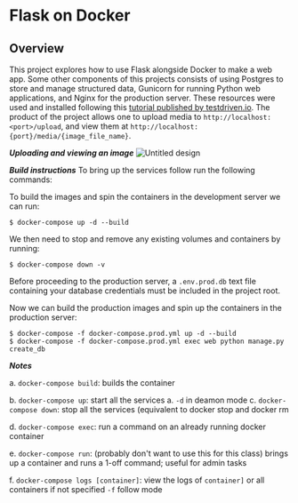 # Flask on Docker
## Overview

This project explores how to use Flask alongside Docker to make a web app. Some other components of this projects consists of using Postgres to store and manage structured data, Gunicorn for running Python web applications, and Nginx for the production server. These resources were used and installed following this [tutorial published by testdriven.io](https://testdriven.io/blog/dockerizing-flask-with-postgres-gunicorn-and-nginx/). The product of the project allows one to upload media to ```http://localhost:<port>/upload```, and view them at ```http://localhost:{port}/media/{image_file_name}```. 

***Uploading and viewing an image***
![Untitled design](https://github.com/JTan242/flask-on-docker/assets/132401824/200bae48-35d7-4417-b00a-e80669ef1572)

***Build instructions***
To bring up the services follow run the following commands:

To build the images and spin the containers in the development server we can run:
```
$ docker-compose up -d --build
```
We then need to stop and remove any existing volumes and containers by running:
```
$ docker-compose down -v
```
Before proceeding to the production server, a ```.env.prod.db``` text file containing your database credentials must be included in the project root.

Now we can build the production images and spin up the containers in the production server:
```
$ docker-compose -f docker-compose.prod.yml up -d --build
$ docker-compose -f docker-compose.prod.yml exec web python manage.py create_db
```
***Notes***

a. ```docker-compose build```: builds the container

b. ```docker-compose up```: start all the services
    a. ```-d``` in deamon mode
c. ```docker-compose down```: stop all the services (equivalent to docker stop and docker rm

d. ```docker-compose exec```: run a command on an already running docker container

e. ```docker-compose run```: (probably don't want to use this for this class) brings up a container and runs a 1-off   command; useful for admin tasks

f. ```docker-compose logs [container]```: view the logs of ```container]``` or all containers if not specified
```-f``` follow mode




